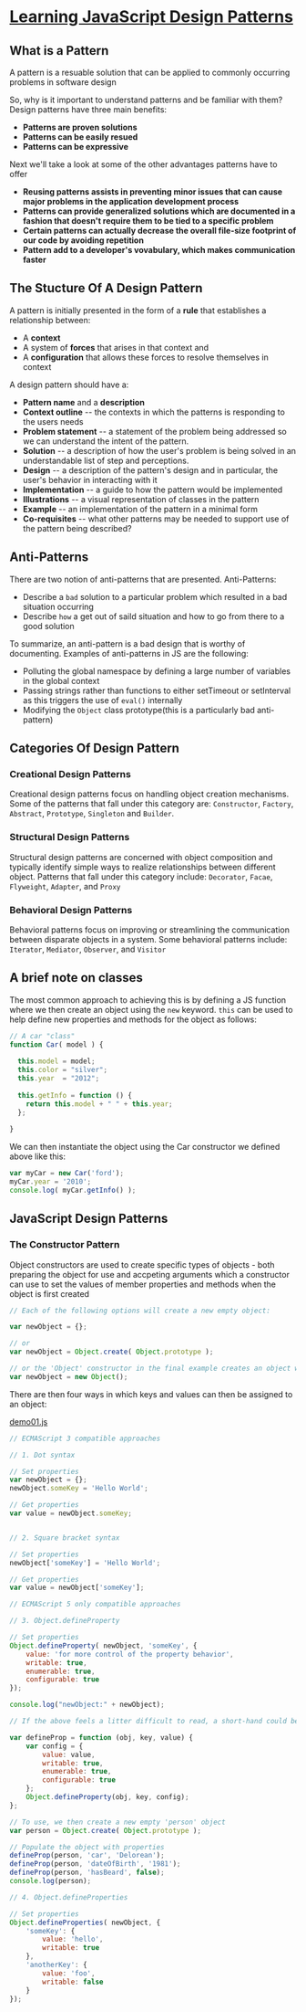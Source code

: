 # [Learning JavaScript Design Patterns](http://addyosmani.com/resources/essentialjsdesignpatterns/book/)

## What is a Pattern

A pattern is a resuable solution that can be applied to commonly occurring problems in software design

So, why is it important to understand patterns and be familiar with them? Design patterns have three main
benefits:

* **Patterns are proven solutions**
* **Patterns can be easily resued**
* **Patterns can be expressive**

Next we'll take a look at some of the other advantages patterns have to offer

* **Reusing patterns assists in preventing minor issues that can cause major problems in the application development process**
* **Patterns can provide generalized solutions which are documented in a fashion that doesn't require them to be tied to a specific problem**
* **Certain patterns can actually decrease the overall file-size footprint of our code by avoiding repetition**
* **Pattern add to a developer's vovabulary, which makes communication faster**

## The Stucture Of A Design Pattern

A pattern is initially presented in the form of a **rule** that establishes a relationship between:

* A **context**
* A system of **forces** that arises in that context and
* A **configuration** that allows these forces to resolve themselves in context

A design pattern should have a:

* **Pattern name** and  a **description** 
* **Context outline** -- the contexts in which the patterns is responding to the users needs
* **Problem statement** -- a statement of the problem being addressed so we can understand the intent of the pattern.
* **Solution** -- a description of how the user's problem is being solved in an understandable list of step and perceptions.
* **Design** -- a description of the pattern's design and in particular, the user's behavior in interacting with it
* **Implementation** -- a guide to how the pattern would be implemented
* **Illustrations** -- a visual representation of classes in the pattern
* **Example** -- an implementation of the pattern in a minimal form
* **Co-requisites** -- what other patterns may be needed to support use of the pattern being described?

## Anti-Patterns

There are two notion of anti-patterns that are presented. Anti-Patterns:
 
* Describe a `bad` solution to a particular problem which resulted in a bad situation occurring
* Describe `how` a get out of saild situation and how to go from there to a good solution

To summarize, an anti-pattern is a bad design that is worthy of documenting. Examples of anti-patterns in JS are the following:

* Polluting the global namespace by defining a large number of variables in the global context
* Passing strings rather than functions to either setTimeout or setInterval as this triggers the use of `eval()` internally
* Modifying the `Object` class prototype(this is a particularly bad anti-pattern)
 
## Categories Of Design Pattern
 
### Creational Design Patterns
 
Creational design patterns focus on handling object creation mechanisms. Some of the patterns that fall under this category
are: `Constructor`, `Factory`, `Abstract`, `Prototype`, `Singleton` and `Builder`.
 
### Structural Design Patterns
 
Structural design patterns are concerned with object composition and typically identify simple ways to realize relationships
between different object. Patterns that fall under this category include: `Decorator`, `Facae`, `Flyweight`, `Adapter`, and `Proxy`

### Behavioral Design Patterns
 
Behavioral patterns focus on improving or streamlining the communication between disparate objects in a system. Some behavioral
patterns include: `Iterator`, `Mediator`, `Observer`, and `Visitor`

## A brief note on classes

The most common approach to achieving this is by defining a JS function where we then create an object using the `new` keyword.
`this` can be used to help define new properties and methods for the object as follows:

```Javascript
// A car "class"
function Car( model ) {
 
  this.model = model;
  this.color = "silver";
  this.year  = "2012";
 
  this.getInfo = function () {
    return this.model + " " + this.year;
  };
 
}
```

We can then instantiate the object using the Car constructor we defined above like this:

```javascript
var myCar = new Car('ford');
myCar.year = '2010';
console.log( myCar.getInfo() );
```
## JavaScript Design Patterns

### The Constructor Pattern

Object constructors are used to create specific types of objects - both preparing the object for use and accpeting 
arguments which a constructor can use to set the values of member properties and methods when the object is first created

```javascript
// Each of the following options will create a new empty object:

var newObject = {};

// or
var newObject = Object.create( Object.prototype );

// or the 'Object' constructor in the final example creates an object wrapper for a specific value
var newObject = new Object();
```

There are then four ways in which keys and values can then be assigned to an object:

[demo01.js](#)

```javascript
// ECMAScript 3 compatible approaches

// 1. Dot syntax

// Set properties
var newObject = {};
newObject.someKey = 'Hello World';

// Get properties
var value = newObject.someKey;


// 2. Square bracket syntax

// Set properties
newObject['someKey'] = 'Hello World';

// Get properties
var value = newObject['someKey'];

// ECMAScript 5 only compatible approaches

// 3. Object.defineProperty

// Set properties
Object.defineProperty( newObject, 'someKey', {
    value: 'for more control of the property behavior',
    writable: true,
    enumerable: true,
    configurable: true
});

console.log("newObject:" + newObject);

// If the above feels a litter difficult to read, a short-hand could be written as follows:

var defineProp = function (obj, key, value) {
    var config = {
        value: value,
        writable: true,
        enumerable: true,
        configurable: true
    };
    Object.defineProperty(obj, key, config);
};

// To use, we then create a new empty 'person' object
var person = Object.create( Object.prototype );

// Populate the object with properties
defineProp(person, 'car', 'Delorean');
defineProp(person, 'dateOfBirth', '1981');
defineProp(person, 'hasBeard', false);
console.log(person);

// 4. Object.defineProperties

// Set properties
Object.defineProperties( newObject, {
    'someKey': {
        value: 'hello',
        writable: true
    },
    'anotherKey': {
        value: 'foo',
        writable: false
    }
});

```


